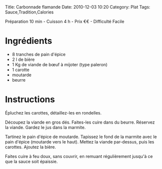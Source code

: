 Title: Carbonnade flamande
Date: 2010-12-03 10:20
Category: Plat
Tags: Sauce,Tradition,Calories

Préparation 10 min - Cuisson 4 h - Prix €€ - Difficulté Facile

# Ingrédients

- 8 tranches de pain d'épice
- 2 l de bière
- 1 Kg de viande de bœuf à mijoter (type paleron)
- 1 carotte
- moutarde
- beurre

# Instructions

Épluchez les carottes, détaillez-les en rondelles.

Découpez la viande en gros dés.
Faites-les cuire dans du beurre.
Réservez la viande.
Gardez le jus dans la marmite.

Tartinez le pain d'épice de moutarde.
Tapissez le fond de la marmite avec le pain d'épice (moutarde vers le haut).
Mettez la viande par-dessus, puis les carottes.
Ajoutez la bière.

Faites cuire à feu doux, sans couvrir, en remuant régulièrement jusqu'à ce que la sauce soit épaissie.
